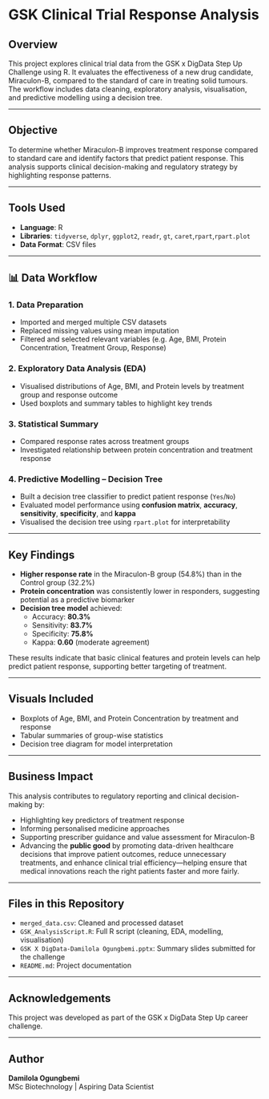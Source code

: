 # GSK Clinical Trial Response Analysis

## Overview
This project explores clinical trial data from the GSK x DigData Step Up Challenge using R. It evaluates the effectiveness of a new drug candidate, Miraculon-B, compared to the standard of care in treating solid tumours. The workflow includes data cleaning, exploratory analysis, visualisation, and predictive modelling using a decision tree.

---

## Objective
To determine whether Miraculon-B improves treatment response compared to standard care and identify factors that predict patient response. This analysis supports clinical decision-making and regulatory strategy by highlighting response patterns.

---

## Tools Used
- **Language**: R
- **Libraries**: `tidyverse`, `dplyr`, `ggplot2`, `readr`, `gt`, `caret`,`rpart`,`rpart.plot`
- **Data Format**: CSV files

---
## 📊 Data Workflow  
### 1. Data Preparation  
- Imported and merged multiple CSV datasets  
- Replaced missing values using mean imputation  
- Filtered and selected relevant variables (e.g. Age, BMI, Protein Concentration, Treatment Group, Response)

### 2. Exploratory Data Analysis (EDA)  
- Visualised distributions of Age, BMI, and Protein levels by treatment group and response outcome  
- Used boxplots and summary tables to highlight key trends

### 3. Statistical Summary  
- Compared response rates across treatment groups  
- Investigated relationship between protein concentration and treatment response

### 4. Predictive Modelling – Decision Tree  
- Built a decision tree classifier to predict patient response (`Yes`/`No`)  
- Evaluated model performance using **confusion matrix**, **accuracy**, **sensitivity**, **specificity**, and **kappa**  
- Visualised the decision tree using `rpart.plot` for interpretability

---

## Key Findings  
- **Higher response rate** in the Miraculon-B group (54.8%) than in the Control group (32.2%)  
- **Protein concentration** was consistently lower in responders, suggesting potential as a predictive biomarker  
- **Decision tree model** achieved:
  - Accuracy: **80.3%**
  - Sensitivity: **83.7%**
  - Specificity: **75.8%**
  - Kappa: **0.60** (moderate agreement)

These results indicate that basic clinical features and protein levels can help predict patient response, supporting better targeting of treatment.

---

## Visuals Included  
- Boxplots of Age, BMI, and Protein Concentration by treatment and response  
- Tabular summaries of group-wise statistics  
- Decision tree diagram for model interpretation  
  

---

## Business Impact  
This analysis contributes to regulatory reporting and clinical decision-making by:  
- Highlighting key predictors of treatment response  
- Informing personalised medicine approaches  
- Supporting prescriber guidance and value assessment for Miraculon-B
- Advancing the **public good** by promoting data-driven healthcare decisions that improve patient outcomes, reduce unnecessary treatments, and enhance clinical trial efficiency—helping ensure that medical innovations reach the right patients faster and more fairly.  

---

## Files in this Repository  
- `merged_data.csv`: Cleaned and processed dataset  
- `GSK_AnalysisScript.R`: Full R script (cleaning, EDA, modelling, visualisation)  
- `GSK X DigData-Damilola Ogungbemi.pptx`: Summary slides submitted for the challenge  
- `README.md`: Project documentation  

---

## Acknowledgements
This project was developed as part of the GSK x DigData Step Up career challenge.

---

## Author
**Damilola Ogungbemi**  
MSc Biotechnology | Aspiring Data Scientist 
